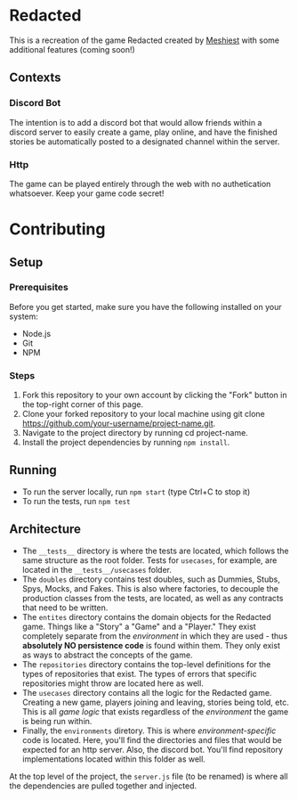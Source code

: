 # Redacted

This is a recreation of the game Redacted created by [Meshiest](https://github.com/Meshiest/outofcontext) with some additional features (coming soon!)

## Contexts

### Discord Bot

The intention is to add a discord bot that would allow friends within a discord server to easily create a game, play online, and have the finished stories be automatically posted to a designated channel within the server.

### Http

The game can be played entirely through the web with no authetication whatsoever. Keep your game code secret!

# Contributing

## Setup

### Prerequisites

Before you get started, make sure you have the following installed on your system:

-   Node.js
-   Git
-   NPM

### Steps

1. Fork this repository to your own account by clicking the "Fork" button in the top-right corner of this page.
2. Clone your forked repository to your local machine using git clone https://github.com/your-username/project-name.git.
3. Navigate to the project directory by running cd project-name.
4. Install the project dependencies by running `npm install`.

## Running

-   To run the server locally, run `npm start` (type Ctrl+C to stop it)
-   To run the tests, run `npm test`

## Architecture

-   The `__tests__` directory is where the tests are located, which follows the same structure as the root folder. Tests for `usecases`, for example, are located in the `__tests__/usecases` folder.
-   The `doubles` directory contains test doubles, such as Dummies, Stubs, Spys, Mocks, and Fakes. This is also where factories, to decouple the production classes from the tests, are located, as well as any contracts that need to be written.
-   The `entites` directory contains the domain objects for the Redacted game. Things like a "Story" a "Game" and a "Player." They exist completely separate from the _environment_ in which they are used - thus **absolutely NO persistence code** is found within them. They only exist as ways to abstract the concepts of the game.
-   The `repositories` directory contains the top-level definitions for the types of repositories that exist. The types of errors that specific repositories might throw are located here as well.
-   The `usecases` directory contains all the logic for the Redacted game. Creating a new game, players joining and leaving, stories being told, etc. This is all _game logic_ that exists regardless of the _environment_ the game is being run within.
-   Finally, the `environments` diretory. This is where _environment-specific_ code is located. Here, you'll find the directories and files that would be expected for an http server. Also, the discord bot. You'll find repository implementations located within this folder as well.

At the top level of the project, the `server.js` file (to be renamed) is where all the dependencies are pulled together and injected.
